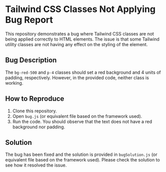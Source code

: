 # Tailwind CSS Classes Not Applying Bug Report

This repository demonstrates a bug where Tailwind CSS classes are not being applied correctly to HTML elements.  The issue is that some Tailwind utility classes are not having any effect on the styling of the element.

## Bug Description
The `bg-red-500` and `p-4` classes should set a red background and 4 units of padding, respectively. However, in the provided code, neither class is working.

## How to Reproduce
1. Clone this repository.
2. Open `bug.js` (or equivalent file based on the framework used).
3. Run the code. You should observe that the text does not have a red background nor padding.

## Solution
The bug has been fixed and the solution is provided in `bugSolution.js` (or equivalent file based on the framework used). Please check the solution to see how it resolved the issue.